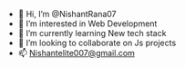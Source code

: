 - 👋 Hi, I’m @NishantRana07
- 👀 I’m interested in Web Development 
- 🌱 I’m currently learning New tech stack
- 💞️ I’m looking to collaborate on Js projects
- 📫 Nishantelite007@gmail.com


<!---
NishantRana07/NishantRana07 is a ✨ special ✨ repository because its `README.md` (this file) appears on your GitHub profile.
You can click the Preview link to take a look at your changes.
--->

